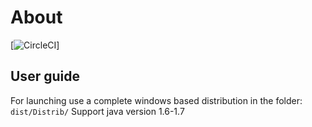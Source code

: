 # About

[![CircleCI](https://circleci.com/gh/heroku/java-getting-started.svg?style=svg)]

## User guide

For launching use a complete windows based distribution in the folder: `dist/Distrib/`
Support java version 1.6-1.7